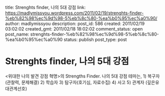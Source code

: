 title: Strenghts finder, 나의 5대 강점
link: https://madlymissyou.wordpress.com/2011/02/19/strenghts-finder-%eb%82%98%ec%9d%98-5%eb%8c%80-%ea%b0%95%ec%a0%90/
author: madlymissyou
description: 
post_id: 586
created: 2011/02/19 03:02:02
created_gmt: 2011/02/18 18:02:02
comment_status: open
post_name: strenghts-finder-%eb%82%98%ec%9d%98-5%eb%8c%80-%ea%b0%95%ec%a0%90
status: publish
post_type: post

# Strenghts finder, 나의 5대 강점

<위대한 나의 발견 강점 혁명>의 Strengths Finder. 나의 5대 강점 테마는, 1) 복구자 (관찰력, 문제해결) 2) 학습자 3) 탐구자(호기심, 자료수집) 4) 사고 5) 관계자 (깊은유대관계선호)